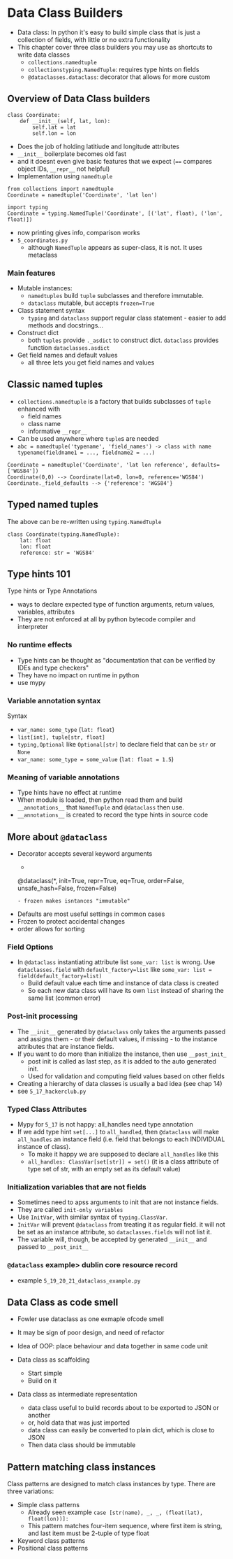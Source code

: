 # Data Class Builders

- Data class: In python it's easy to build simple class that is just a collection of fields, with little or no extra functionality
- This chapter cover three class builders you may use as shortcuts to write data classes
  - `collections.namedtuple`
  - `collectionstyping.NamedTuple`: requires type hints on fields
  - `@dataclasses.dataclass`: decorator that allows for more custom



## Overview of Data Class builders 

```
class Coordinate:
    def __init__(self, lat, lon):
        self.lat = lat
        self.lon = lon
```

- Does the job of holding latitiude and longitude attributes
- `__init__` boilerplate becomes old fast 
- and it doesnt even give basic features that we expect (`==` compares object IDs, `__repr__` not helpful)
- Implementation using `namedtuple`
```
from collections import namedtuple
Coordinate = namedtuple('Coordinate', 'lat lon')

import typing 
Coordinate = typing.NamedTuple('Coordinate', [('lat', float), ('lon', float)])
```
  - now printing gives info, comparison works
- `5_coordinates.py`
  - although `NamedTuple` appears as super-class, it is not. It uses metaclass


### Main features

- Mutable instances: 
  - `namedtuples` build `tuple` subclasses and therefore immutable.
  - `dataclass` mutable, but accepts `frozen=True`
- Class statement syntax
  - `typing` and `dataclass` support regular class statement - easier to add methods and docstrings...
- Construct dict 
  - both `tuples` provide `._asdict` to construct dict. `dataclass` provides function `dataclasses.asdict`
- Get field names and default values
  - all three lets you get field names and values


## Classic named tuples

- `collections.namedtuple` is a factory that builds subclasses of `tuple` enhanced with
  - field names
  - class name
  - informative `__repr__`
- Can be used anywhere where `tuple`s are needed
- `abc = namedtuple('typename', 'field_names') -> class with name typename(fieldname1 = ..., fieldname2 = ...)`


```
Coordinate = namedtuple('Coordinate', 'lat lon reference', defaults=['WGS84'])
Coordinate(0,0) --> Coordinate(lat=0, lon=0, reference='WGS84')
Coordinate._field_defaults --> {'reference': 'WGS84'}
```


## Typed named tuples

The above can be re-written using `typing.NamedTuple`

```
class Coordinate(typing.NamedTuple):
    lat: float
    lon: float
    reference: str = 'WGS84'
```


## Type hints 101

Type hints or Type Annotations
- ways to declare expected type of function arguments, return values, variables, attributes
- They are not enforced at all by python bytecode compiler and interpreter


### No runtime effects

- Type hints can be thought as "documentation that can be verified by IDEs and type checkers"
- They have no impact on runtime in python
- use mypy

### Variable annotation syntax
Syntax

- `var_name: some_type` (`lat: float`)
- `list[int], tuple[str, float]`
- `typing,Optional` like `Optional[str]` to declare field that can be `str` or `None`
- `var_name: some_type = some_value` (`lat: float = 1.5`)


### Meaning of variable annotations

- Type hints have no effect at runtime
- When module is loaded, then python read them and build `__annotations__` that `NamedTuple` and `@dataclass` then use.
- `__annotations__` is created to record the type hints in source code

## More about `@dataclass`
- Decorator accepts several keyword arguments
  - ```
  @dataclass(*, init=True, repr=True, eq=True, order=False,
    unsafe_hash=False, frozen=False)
  ```
  - frozen makes isntances "immutable"
- Defaults are most useful settings in common cases
- Frozen to protect accidental changes
- order allows for sorting


### Field Options
- In `@dataclass` instantiating attribute list `some_var: list` is wrong. Use `dataclasses.field` with `default_factory=list` like `some_var: list = field(default_factory=list)`
  - Build default value each time and instance of data class is created
  - So each new data class will have its own `list` instead of sharing the same list (common error)


### Post-init processing
- The `__init__` generated by `@dataclass` only takes the arguments passed and assigns them - or their default values, if missing - to the instance attributes that are instance fields.
- If you want to do more than initialize the instance, then use `__post_init_`
  - post init is called as last step, as it is added to the auto generated init.
  - Used for validation and computing field values based on other fields
- Creating a hierarchy of data classes is usually a bad idea (see chap 14)
- see `5_17_hackerclub.py`

### Typed Class Attributes
- Mypy for `5_17` is not happy: all_handles need type annotation
- If we add type hint `set[...]` to `all_handled`, then `@dataclass` will make `all_handles` an instance field (i.e. field that belongs to each INDIVIDUAL instance of class).
  - To make it happy we are supposed to declare `all_handles` like this
  - `all_handles: ClassVar[set[str]] = set()` (it is a class attribute of type set of str, with an empty set as its default value)

### Initialization variables that are not fields
- Sometimes need to apss arguments to init that are not instance fields.
- They are called `init-only variables`
- Use `InitVar`, with similar syntax of `typing.ClassVar`.
- `InitVar` will prevent `@dataclass` from treating it as regular field. it will not be set as an instance attribute, so `dataclasses.fields` will not list it.
- The variable will, though, be accepted by generated `__init__` and passed to `__post_init__`

### `@dataclass` example> dublin core resource record
- example `5_19_20_21_dataclass_example.py`

## Data Class as code smell
- Fowler use dataclass as one exmaple ofcode smell
- It may be sign of poor design, and need of refactor
- Idea of OOP: place behaviour and data together in same code unit


- Data class as scaffolding
  - Start simple 
  - Build on it

- Data class as intermediate representation
  - data class useful to build records about to be exported to JSON or another
  - or, hold data that was just imported
  - data class can easily be converted to plain dict, which is close to JSON
  - Then data class should be immutable 


## Pattern matching class instances
Class patterns are designed to match class instances by type. There are three variations: 

- Simple class patterns
  - Already seen example `case [str(name), _, _, (float(lat), float(lon))]:`
  - This pattern matches four-item sequence, where first item is string, and last item must be 2-tuple of type float
- Keyword class patterns
- Positional class patterns

 

